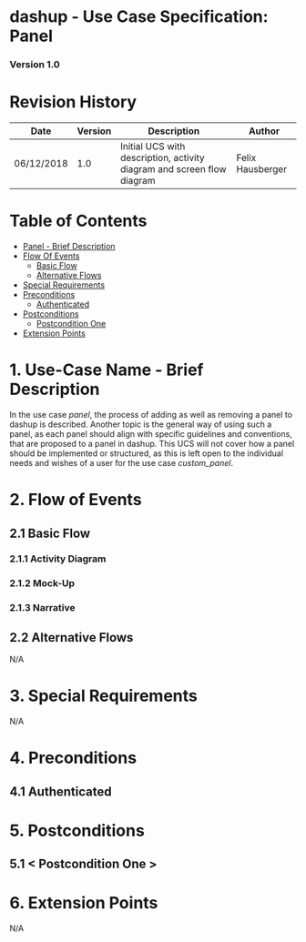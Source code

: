 dashup - Use Case Specification: Panel
============================================
### Version 1.0

# Revision History

| Date       | Version | Description                                                            | Author           |
|------------|---------|------------------------------------------------------------------------|------------------|
| 06/12/2018 | 1.0     | Initial UCS with description, activity diagram and screen flow diagram | Felix Hausberger |

# Table of Contents

- [Panel - Brief Description](#1-use-case-name---brief-description) 
- [Flow Of Events](#2-flow-of-events)
    - [Basic Flow](#21-basic-flow)
    - [Alternative Flows](#22-alternative-flows)
- [Special Requirements](#3-special-requirements)
- [Preconditions](#4-preconditions)
    - [Authenticated](#41-authenticated)
- [Postconditions](#5-postconditions) 
    - [Postcondition One](#51--postcondition-one-) 
- [Extension Points](#6-extension-points)
   
# 1. Use-Case Name - Brief Description

In the use case _panel_, the process of adding as well as removing a panel to dashup is described.
Another topic is the general way of using such a panel, as each panel should align with specific guidelines and 
conventions, that are proposed to a panel in dashup. This UCS will not cover how a panel should be implemented or structured,
as this is left open to the individual needs and wishes of a user for the use case _custom_panel_. 

# 2. Flow of Events

## 2.1 Basic Flow

### 2.1.1 Activity Diagram



### 2.1.2 Mock-Up



### 2.1.3 Narrative



## 2.2 Alternative Flows
N/A

# 3. Special Requirements
N/A

# 4. Preconditions

## 4.1 Authenticated

# 5. Postconditions

##  5.1 < Postcondition One >

# 6. Extension Points
N/A